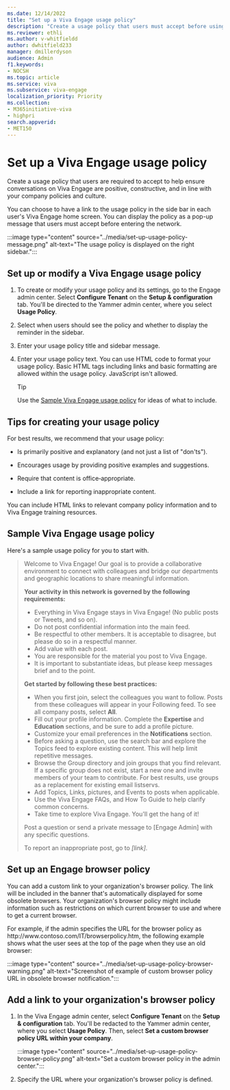 ```yaml
---
ms.date: 12/14/2022
title: "Set up a Viva Engage usage policy"
description: "Create a usage policy that users must accept before using Viva Engage."
ms.reviewer: ethli
ms.author: v-whitfieldd
author: dwhitfield233
manager: dmillerdyson
audience: Admin
f1.keywords:
- NOCSH
ms.topic: article
ms.service: viva
ms.subservice: viva-engage
localization_priority: Priority
ms.collection:  
- M365initiative-viva
- highpri
search.appverid:
- MET150
---
```


# Set up a Viva Engage usage policy

Create a usage policy that users are required to accept to help ensure conversations on Viva Engage are positive, constructive, and in line with your company policies and culture.
  
You can choose to have a link to the usage policy in the side bar in each user's Viva Engage home screen. You can display the policy as a pop-up message that users must accept before entering the network.

:::image type="content" source="../media/set-up-usage-policy-message.png" alt-text="The usage policy is displayed on the right sidebar.":::
  
## Set up or modify a Viva Engage usage policy

1. To create or modify your usage policy and its settings, go to the  Engage admin center. Select **Configure Tenant** on the **Setup & configuration** tab. You'll be directed to the Yammer admin center, where you select **Usage Policy**.

2. Select when users should see the policy and whether to display the reminder in the sidebar.

3. Enter your usage policy title and sidebar message.

4. Enter your usage policy text. You can use HTML code to format your usage policy. Basic HTML tags including links and basic formatting are allowed within the usage policy. JavaScript isn't allowed.

    > [!TIP]
    > Use the [Sample Viva Engage usage policy](#sample-viva-engage-usage-policy) for ideas of what to include.
  
## Tips for creating your usage policy

For best results, we recommend that your usage policy:
  
- Is primarily positive and explanatory (and not just a list of "don'ts").

- Encourages usage by providing positive examples and suggestions.

- Require that content is office‐appropriate.

- Include a link for reporting inappropriate content.

You can include HTML links to relevant company policy information and to Viva Engage training resources.
  
## Sample Viva Engage usage policy

Here's a sample usage policy for you to start with.

> Welcome to Viva Engage! Our goal is to provide a collaborative environment to connect with colleagues and bridge our departments and geographic locations to share meaningful information.  
>
> **Your activity in this network is governed by the following requirements:**
>
> - Everything in Viva Engage stays in Viva Engage! (No public posts or Tweets, and so on).
> - Do not post confidential information into the main feed.
> - Be respectful to other members. It is acceptable to disagree, but please do so in a respectful manner.
> - Add value with each post.
> - You are responsible for the material you post to Viva Engage.
> - It is important to substantiate ideas, but please keep messages brief and to the point.
>
> **Get started by following these best practices:**
>
> - When you first join, select the colleagues you want to follow. Posts from these colleagues will appear in your Following feed. To see all company posts, select **All**.
> - Fill out your profile information. Complete the **Expertise** and **Education** sections, and be sure to add a profile picture.
> - Customize your email preferences in the **Notifications** section.
> - Before asking a question, use the search bar and explore the Topics feed to explore existing content. This will help limit repetitive messages.
> - Browse the Group directory and join groups that you find relevant. If a specific group does not exist, start a new one and invite members of your team to contribute. For best results, use groups as a replacement for existing email listservs.
> - Add Topics, Links, pictures, and Events to posts when applicable.
> - Use the Viva Engage FAQs, and How To Guide to help clarify common concerns.
> - Take time to explore Viva Engage. You'll get the hang of it!
>
> Post a question or send a private message to [Engage Admin] with any specific questions.
>
> To report an inappropriate post, go to *[link]*.

## Set up an Engage browser policy

You can add a custom link to your organization's browser policy. The link will be included in the banner that's automatically displayed for some obsolete browsers. Your organization's browser policy might include information such as restrictions on which current browser to use and where to get a current browser.
  
For example, if the admin specifies the URL for the browser policy as http&#58;//www&#46;contoso&#46;com/IT/browserpolicy&#46;htm, the following example shows what the user sees at the top of the page when they use an old browser:

:::image type="content" source="../media/set-up-usage-policy-browser-warning.png" alt-text="Screenshot of example of custom browser policy URL in obsolete browser notification.":::
  
## Add a link to your organization's browser policy
  
1. In the Viva Engage admin center, select **Configure Tenant** on the **Setup & configuration** tab. You'll be redacted to the Yammer admin center, where you select **Usage Policy**. Then, select **Set a custom browser policy URL within your company**.

   :::image type="content" source="../media/set-up-usage-policy-browser-policy.png" alt-text="Set a custom browser policy in the admin center.":::

2. Specify the URL where your organization's browser policy is defined.

